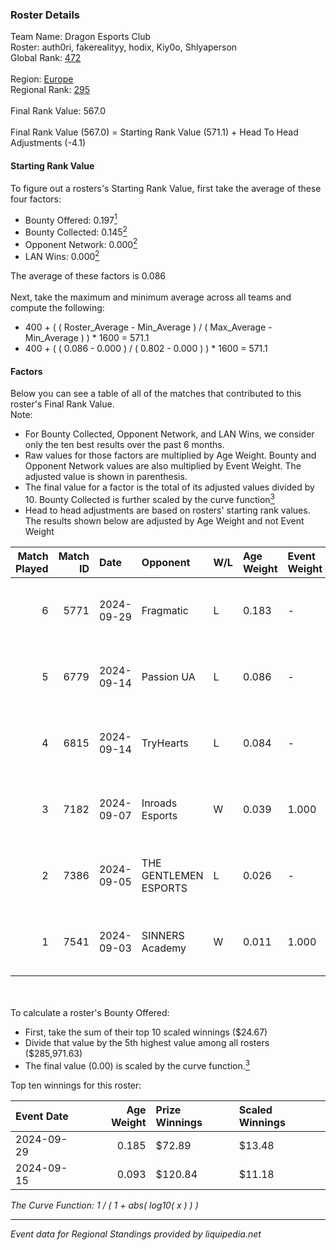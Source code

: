 ### Roster Details<br />
Team Name: Dragon Esports Club<br />
Roster: auth0ri, fakerealityy, hodix, Kiy0o, Shlyaperson<br />
Global Rank: [472](../../standings_global_2025_02_28.md)<br />
<br />
Region: [Europe]( ../../standings_europe_2025_02_28.md)<br />
Regional Rank: [295]( ../../standings_europe_2025_02_28.md)<br />
<br />
Final Rank Value:  567.0<br />
<br />
Final Rank Value (567.0) = Starting Rank Value (571.1) + Head To Head Adjustments (-4.1)<br />

#### Starting Rank Value<br />
To figure out a rosters's Starting Rank Value, first take the average of these four factors:<br />
- Bounty Offered: 0.197[<sup>1</sup>](#table2)
- Bounty Collected: 0.145[<sup>2</sup>](#table1)
- Opponent Network: 0.000[<sup>2</sup>](#table1)
- LAN Wins: 0.000[<sup>2</sup>](#table1)

The average of these factors is 0.086<br />
<br />
Next, take the maximum and minimum average across all teams and compute the following:<br />
- 400 + ( ( Roster_Average - Min_Average ) / ( Max_Average - Min_Average ) ) * 1600 = 571.1
- 400 + ( ( 0.086 - 0.000 ) / ( 0.802 - 0.000 ) ) * 1600 = 571.1


#### Factors<br />
Below you can see a table of all of the matches that contributed to this roster's Final Rank Value.<br />
Note:<br />

- For Bounty Collected, Opponent Network, and LAN Wins, we consider only the ten best results over the past 6 months.
- Raw values for those factors are multiplied by Age Weight. Bounty and Opponent Network values are also multiplied by Event Weight. The adjusted value is shown in parenthesis.
- The final value for a factor is the total of its adjusted values divided by 10. Bounty Collected is further scaled by the curve function[<sup>3</sup>](#curveFunction)
- Head to head adjustments are based on rosters' starting rank values. The results shown below are adjusted by Age Weight and not Event Weight
<span id="table1"></span><br />


| Match Played | Match ID | Date       | Opponent              | W/L | Age Weight | Event Weight | Bounty Collected | Opponent Network | LAN Wins  | H2H Adj. | Roster                                            |
| -: | -: | :- | :- | :- | :- | :- | :- | :- | :- | -: | :- |
|            6 |     5771 | 2024-09-29 | Fragmatic             | L   | 0.183      | -            | -                | -                | -         |    -2.82 | auth0ri, fakerealityy, hodix, Kiy0o, Shlyaperson  |
|            5 |     6779 | 2024-09-14 | Passion UA            | L   | 0.086      | -            | -                | -                | -         |    -0.10 | auth0ri, DMBPWR, fakerealityy, hodix, Shlyaperson |
|            4 |     6815 | 2024-09-14 | TryHearts             | L   | 0.084      | -            | -                | -                | -         |    -1.70 | auth0ri, DMBPWR, fakerealityy, hodix, Shlyaperson |
|            3 |     7182 | 2024-09-07 | Inroads Esports       | W   | 0.039      | 1.000        | 0.000 (0.000)    | 0.004 (0.000)    | 0 (0.000) |     0.49 | auth0ri, DMBPWR, fakerealityy, hodix, Shlyaperson |
|            2 |     7386 | 2024-09-05 | THE GENTLEMEN ESPORTS | L   | 0.026      | -            | -                | -                | -         |    -0.22 | auth0ri, DMBPWR, fakerealityy, hodix, Shlyaperson |
|            1 |     7541 | 2024-09-03 | SINNERS Academy       | W   | 0.011      | 1.000        | 0.001 (0.000)    | 0.111 (0.001)    | 0 (0.000) |     0.26 | auth0ri, DMBPWR, fakerealityy, hodix, Shlyaperson |

<br />
<span id="table2"></span><br />
To calculate a roster's Bounty Offered:<br />

- First, take the sum of their top 10 scaled winnings ($24.67)
- Divide that value by the 5th highest value among all rosters ($285,971.63)
- The final value (0.00) is scaled by the curve function.[<sup>3</sup>](#curveFunction)

Top ten winnings for this roster:<br />

| Event Date | Age Weight | Prize Winnings | Scaled Winnings |
| :- | -: | :- | :- |
| 2024-09-29 |      0.185 | $72.89         | $13.48          |
| 2024-09-15 |      0.093 | $120.84        | $11.18          |


<span id="curveFunction"></span>_The Curve Function: 1 / ( 1 + abs( log10( x ) ) )_<br />

---
_Event data for Regional Standings provided by liquipedia.net_<br />
